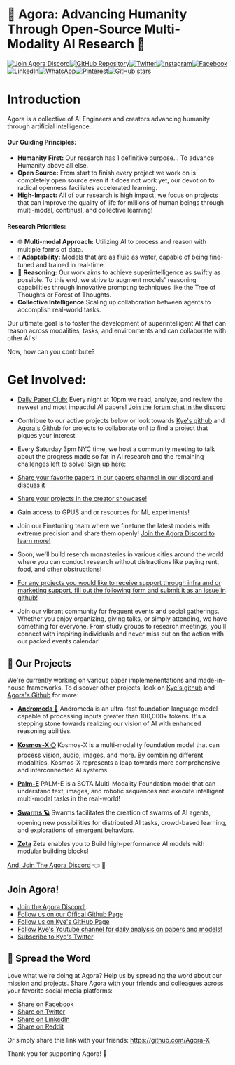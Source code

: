 # 🌌 Agora: Advancing Humanity Through Open-Source Multi-Modality AI Research 🌠

[![Join Agora Discord](https://img.shields.io/discord/123456789012345678?color=blue&label=Join%20Agora%20Discord&style=for-the-badge)](https://discord.gg/t5QxhyvUG9)[![GitHub Repository](https://img.shields.io/badge/GitHub%20Repository-AgoraHub-9cf?style=for-the-badge)](https://github.com/Agora-X/AgoraHub)[![Twitter](https://img.shields.io/twitter/url?color=blue&label=Share%20on%20Twitter&style=for-the-badge&url=https://github.com/Agora-X/AgoraHub)](https://twitter.com/intent/tweet?url=https://github.com/Agora-X/AgoraHub&text=Check%20out%20this%20awesome%20GitHub%20repository%20from%20Agora%20for%20multi-modality%20AI%20research!%20🚀%20%23AI%20%23GitHub)[![Instagram](https://img.shields.io/badge/Share%20on%20Instagram-%23FF69B4?style=for-the-badge)](https://www.instagram.com)[![Facebook](https://img.shields.io/badge/Share%20on%20Facebook-%233B5998?style=for-the-badge)](https://www.facebook.com/sharer/sharer.php?u=https://github.com/Agora-X/AgoraHub)[![LinkedIn](https://img.shields.io/badge/Share%20on%20LinkedIn-%230077B5?style=for-the-badge)](https://www.linkedin.com/sharing/share-offsite/?url=https://github.com/Agora-X/AgoraHub)[![WhatsApp](https://img.shields.io/badge/Share%20on%20WhatsApp-%2300E676?style=for-the-badge)](https://api.whatsapp.com/send?text=Check%20out%20this%20GitHub%20repository%20from%20Agora%20for%20multi-modality%20AI%20research!%20🚀%20%23AI%20%23GitHub%20%20https://github.com/Agora-X/AgoraHub)[![Pinterest](https://img.shields.io/badge/Share%20on%20Pinterest-%23E60023?style=for-the-badge)](https://pinterest.com/pin/create/button/?url=https://github.com/Agora-X/AgoraHub&media=&description=Check%20out%20this%20GitHub%20repository%20from%20Agora%20for%20multi-modality%20AI%20research!%20🚀%20%23AI%20%23GitHub)[![GitHub stars](https://img.shields.io/github/stars/Agora-X/AgoraHub?style=social)](https://github.com/Agora-X/AgoraHub/stargazers)


# Introduction

Agora is a collective of AI Engineers and creators advancing humanity through artificial intelligence. 

#### Our Guiding Principles:
* **Humanity First:** Our research has 1 definitive purpose... To advance Humanity above all else.
* **Open Source:** From start to finish every project we work on is completely open source even if it does not work yet, our devotion to radical openness faciliates accelerated learning.
* **High-Impact:** All of our research is high impact, we focus on projects that can improve the quality of life for millions of human beings through multi-modal, continual, and collective learning!

#### Research Priorities:
* 🌐 **Multi-modal Approach:** Utilizing AI to process and reason with multiple forms of data.
* 💧 **Adaptability:** Models that are as fluid as water, capable of being fine-tuned and trained in real-time.
* 🌲 **Reasoning:** Our work aims to achieve superintelligence as swiftly as possible. To this end, we strive to augment models' reasoning capabilities through innovative prompting techniques like the Tree of Thoughts or Forest of Thoughts.
* **Collective Intelligence** Scaling up collaboration between agents to accomplish real-world tasks.

Our ultimate goal is to foster the development of superintelligent AI that can reason across modalities, tasks, and environments and can collaborate with other AI's!

Now, how can you contribute?

# Get Involved:
- [Daily Paper Club:](https://discord.gg/t5QxhyvUG9) Every night at 10pm we read, analyze, and review the newest and most impactful AI papers! [Join the forum chat in the discord](https://discord.gg/t5QxhyvUG9)

- Contribue to our active projects below or look towards [Kye's github](https://github.com/kyegomez) and [Agora's Github](https://github.com/Agora-X) for projects to collaborate on! to find a project that piques your interest

- Every Saturday 3pm NYC time, we host a community meeting to talk about the progress made so far in AI research and the remaining challenges left to solve! [Sign up here:]((https://discord.gg/t5QxhyvUG9))

- [Share your favorite papers in our papers channel in our discord and discuss it](https://discord.gg/t5QxhyvUG9)

- [Share your projects in the creator showcase!](https://discord.gg/t5QxhyvUG9)

- Gain access to GPUS and or resources for ML experiments!

- Join our Finetuning team where we finetune the latest models with extreme precision and share them openly! [Join the Agora Discord to learn more!](https://discord.gg/t5QxhyvUG9) 

- Soon, we'll build reserch monasteries in various cities around the world where you can conduct research without distractions like paying rent, food, and other obstructions!

<!-- Join the Agora foundation and receive mentorship assistance, marketing support, and financial support! -->

- [For any projects you would like to receive support through infra and or marketing support, fill out the following form and submit it as an issue in github!](https://agora-codex.readthedocs.io/en/latest/project_submission/)

- Join our vibrant community for frequent events and social gatherings. Whether you enjoy organizing, giving talks, or simply attending, we have something for everyone. From study groups to research meetings, you'll connect with inspiring individuals and never miss out on the action with our packed events calendar!


## 🎇 Our Projects

We're currently working on various paper implemenentations and made-in-house frameworks. To discover other projects, look on [Kye's github](https://github.com/kyegomez) and [Agora's Github](https://github.com/Agora-X) for more:

- **[Andromeda 🌌](https://github.com/kyegomez/Andromeda)**
Andromeda is an ultra-fast foundation language model capable of processing inputs greater than 100,000+ tokens. It's a stepping stone towards realizing our vision of AI with enhanced reasoning abilities.

- **[Kosmos-X 🌕](https://github.com/kyegomez/Kosmos-X)**
Kosmos-X is a multi-modality foundation model that can process vision, audio, images, and more. By combining different modalities, Kosmos-X represents a leap towards more comprehensive and interconnected AI systems.

- **[Palm-E](https://github.com/kyegomez/PALM-E)**
PALM-E is a SOTA Multi-Modality Foundation model that can understand text, images, and robotic sequences and execute intelligent multi-modal tasks in the real-world!

- **[Swarms 🪐](https://github.com/kyegomez/swarms)**
Swarms facilitates the creation of swarms of AI agents, opening new possibilities for distributed AI tasks, crowd-based learning, and explorations of emergent behaviors.

- **[Zeta](https://github.com/kyegomez/zeta)**
Zeta enables you to Build high-performance AI models with modular building blocks!

[And, Join The Agora Discord](https://discord.gg/t5QxhyvUG9) 👈 💬


## Join Agora!
- [Join the Agora Discord!](https://discord.gg/t5QxhyvUG9).
- [Follow us on our Offical Github Page](https://github.com/Agora-X/AgoraHub)
- [Follow us on Kye's GitHub Page](https://github.com/kyegomez)
- [Follow Kye's Youtube channel for daily analysis on papers and models!](https://www.youtube.com/watch?v=eZaFkF-qLh0)
- [Subscribe to Kye's Twitter](https://twitter.com/KyeGomezB)

## 📣 Spread the Word

Love what we're doing at Agora? Help us by spreading the word about our mission and projects. Share Agora with your friends and colleagues across your favorite social media platforms:

* [Share on Facebook](https://www.facebook.com/sharer/sharer.php?u=https://github.com/Agora-X)
* [Share on Twitter](https://twitter.com/intent/tweet?url=https://github.com/Agora-X&text=Check%20out%20Agora!%20They're%20advancing%20humanity%20through%20open-source%20multi-modality%20AI%20research.%20)
* [Share on LinkedIn](https://www.linkedin.com/shareArticle?mini=true&url=https://github.com/Agora-X&title=Agora&summary=Advancing%20humanity%20through%20open-source%20multi-modality%20AI%20research.%20)
* [Share on Reddit](http://www.reddit.com/submit?url=https://github.com/Agora-X&title=Agora:%20Advancing%20Humanity%20Through%20Open-Source%20Multi-Modality%20AI%20Research)

Or simply share this link with your friends: https://github.com/Agora-X

Thank you for supporting Agora! 💖